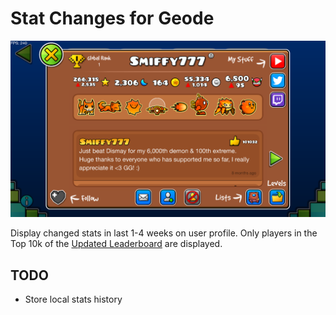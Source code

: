 # Stat Changes for Geode

![preview.png](./resources/preview.png)

Display changed stats in last 1-4 weeks on user profile.
Only players in the Top 10k of the [Updated Leaderboard](https://discord.gg/Uz7pd4d) are displayed.

## TODO
- Store local stats history 